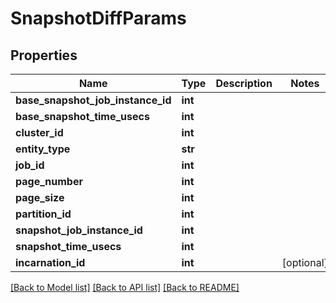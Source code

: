# SnapshotDiffParams


## Properties
Name | Type | Description | Notes
------------ | ------------- | ------------- | -------------
**base_snapshot_job_instance_id** | **int** |  | 
**base_snapshot_time_usecs** | **int** |  | 
**cluster_id** | **int** |  | 
**entity_type** | **str** |  | 
**job_id** | **int** |  | 
**page_number** | **int** |  | 
**page_size** | **int** |  | 
**partition_id** | **int** |  | 
**snapshot_job_instance_id** | **int** |  | 
**snapshot_time_usecs** | **int** |  | 
**incarnation_id** | **int** |  | [optional] 

[[Back to Model list]](../README.md#documentation-for-models) [[Back to API list]](../README.md#documentation-for-api-endpoints) [[Back to README]](../README.md)


